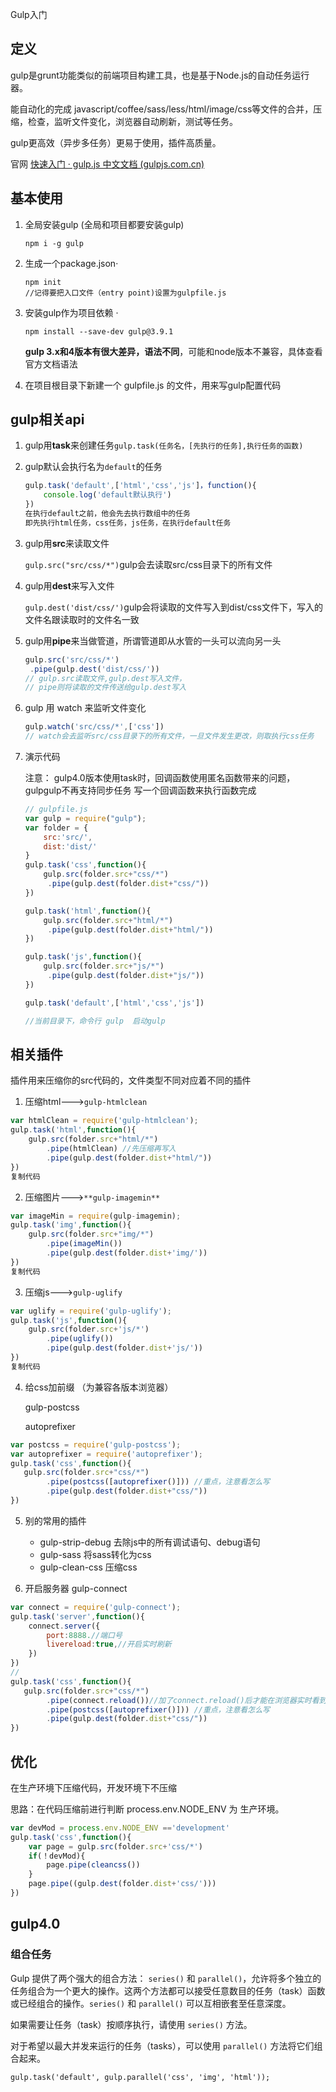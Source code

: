 Gulp入门

## 定义

gulp是grunt功能类似的前端项目构建工具，也是基于Node.js的自动任务运行器。

能自动化的完成 javascript/coffee/sass/less/html/image/css等文件的合并，压缩，检查，监听文件变化，浏览器自动刷新，测试等任务。

gulp更高效（异步多任务）更易于使用，插件高质量。

官网  [快速入门 · gulp.js 中文文档 (gulpjs.com.cn)](https://www.gulpjs.com.cn/docs/getting-started/quick-start/)

## 基本使用

1. 全局安装gulp  (全局和项目都要安装gulp)

   ```
   npm i -g gulp
   ```

2. 生成一个package.json·

   ```
   npm init 
   //记得要把入口文件（entry point)设置为gulpfile.js 
   ```

3. 安装gulp作为项目依赖 ·

   ```
   npm install --save-dev gulp@3.9.1
   ```

   **gulp 3.x和4版本有很大差异，语法不同**，可能和node版本不兼容，具体查看官方文档语法

4. 在项目根目录下新建一个 gulpfile.js  的文件，用来写gulp配置代码

## gulp相关api

1. gulp用**task**来创建任务`gulp.task(任务名，[先执行的任务],执行任务的函数)`

2. gulp默认会执行名为`default`的任务

   ```js
   gulp.task('default',['html','css','js']，function(){
       console.log('default默认执行')
   })
   在执行default之前，他会先去执行数组中的任务
   即先执行html任务，css任务，js任务，在执行default任务
   ```

3. gulp用**src**来读取文件

   `gulp.src("src/css/*")`gulp会去读取src/css目录下的所有文件

4. gulp用**dest**来写入文件

   `gulp.dest('dist/css/')`gulp会将读取的文件写入到dist/css文件下，写入的文件名跟读取时的文件名一致

5. gulp用**pipe**来当做管道，所谓管道即从水管的一头可以流向另一头

   ```js
   gulp.src('src/css/*')
   	.pipe(gulp.dest('dist/css/'))
   // gulp.src读取文件,gulp.dest写入文件，
   // pipe则将读取的文件传送给gulp.dest写入
   ```

6. gulp 用 watch 来监听文件变化

   ```js
   gulp.watch('src/css/*',['css'])   
   // watch会去监听src/css目录下的所有文件，一旦文件发生更改，则取执行css任务
   ```

7. 演示代码

   注意： gulp4.0版本使用task时，回调函数使用匿名函数带来的问题，gulpgulp不再支持同步任务 写一个回调函数来执行函数完成  

   ```js
   // gulpfile.js
   var gulp = require("gulp");
   var folder = {
       src:'src/',
       dist:'dist/'
   }
   gulp.task('css',function(){
       gulp.src(folder.src+"css/*")
       	.pipe(gulp.dest(folder.dist+"css/"))
   })
   
   gulp.task('html',function(){
       gulp.src(folder.src+"html/*")
       	.pipe(gulp.dest(folder.dist+"html/"))
   })
   
   gulp.task('js',function(){
       gulp.src(folder.src+"js/*")
       	.pipe(gulp.dest(folder.dist+"js/"))
   })
   
   gulp.task('default',['html','css','js'])
   
   //当前目录下，命令行 gulp  启动gulp
   
   ```

## 相关插件

插件用来压缩你的src代码的，文件类型不同对应着不同的插件 

1. 压缩html--->`gulp-htmlclean`

```js
var htmlClean = require('gulp-htmlclean');
gulp.task('html',function(){
    gulp.src(folder.src+"html/*")
    	.pipe(htmlClean) //先压缩再写入
    	.pipe(gulp.dest(folder.dist+"html/"))
})
复制代码
```

2. 压缩图片--->`**gulp-imagemin**`

```js
var imageMin = require(gulp-imagemin);
gulp.task('img',function(){
    gulp.src(folder.src+"img/*")
    	.pipe(imageMin())
    	.pipe(gulp.dest(folder.dist+'img/'))
})
复制代码
```

3. 压缩js--->`gulp-uglify`

```js
var uglify = require('gulp-uglify');
gulp.task('js',function(){
    gulp.src(folder.src+'js/*')
    	.pipe(uglify())
    	.pipe(gulp.dest(folder.dist+'js/'))
})
复制代码
```

4. 给css加前缀 （为兼容各版本浏览器）

   gulp-postcss

   autoprefixer

```js
var postcss = require('gulp-postcss');
var autoprefixer = require('autoprefixer');
gulp.task('css',function(){
   gulp.src(folder.src+"css/*")
    	.pipe(postcss([autoprefixer()])) //重点，注意看怎么写
    	.pipe(gulp.dest(folder.dist+"css/"))
})
```

5. 别的常用的插件
   * gulp-strip-debug 去除js中的所有调试语句、debug语句
   * gulp-sass 将sass转化为css
   * gulp-clean-css 压缩css

6. 开启服务器  gulp-connect 

```js
var connect = require('gulp-connect');
gulp.task('server',function(){
    connect.server({
        port:8888.//端口号
        livereload:true,//开启实时刷新
    })
})
//
gulp.task('css',function(){
   gulp.src(folder.src+"css/*")
    	.pipe(connect.reload())//加了connect.reload()后才能在浏览器实时看到最新变化
    	.pipe(postcss([autoprefixer()])) //重点，注意看怎么写
    	.pipe(gulp.dest(folder.dist+"css/"))
})

```

## 优化

在生产环境下压缩代码，开发环境下不压缩

思路：在代码压缩前进行判断 process.env.NODE_ENV 为 生产环境。

```js
var devMod = process.env.NODE_ENV =='development'
gulp.task('css',function(){
    var page = gulp.src(folder.src+'css/*')
    if(！devMod){
        page.pipe(cleancss())
    }
    page.pipe((gulp.dest(folder.dist+'css/')))
})

```

## gulp4.0

### 组合任务

Gulp 提供了两个强大的组合方法： `series()` 和 `parallel()`，允许将多个独立的任务组合为一个更大的操作。这两个方法都可以接受任意数目的任务（task）函数或已经组合的操作。`series()` 和 `parallel()` 可以互相嵌套至任意深度。

如果需要让任务（task）按顺序执行，请使用 `series()` 方法。

对于希望以最大并发来运行的任务（tasks），可以使用 `parallel()` 方法将它们组合起来。

```
gulp.task('default', gulp.parallel('css', 'img', 'html'));
```

